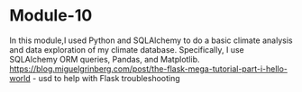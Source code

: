 # Module-10
In this module,I used Python and SQLAlchemy to do a basic climate analysis and data exploration of my climate database. 
Specifically, I use SQLAlchemy ORM queries, Pandas, and Matplotlib. 
https://blog.miguelgrinberg.com/post/the-flask-mega-tutorial-part-i-hello-world - usd to help with Flask troubleshooting
